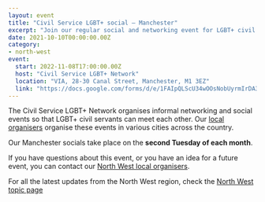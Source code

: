 ```yaml
---
layout: event
title: "Civil Service LGBT+ social – Manchester"
excerpt: "Join our regular social and networking event for LGBT+ civil servants based in and around Manchester."
date: 2021-10-10T00:00:00.00Z
category: 
- north-west
event:
  start: 2022-11-08T17:00:00.00Z
  host: "Civil Service LGBT+ Network"
  location: "VIA, 28-30 Canal Street, Manchester, M1 3EZ"
  link: "https://docs.google.com/forms/d/e/1FAIpQLScU34wOOsNobUyrmIrDA3mST3I-HOLTm8zTf-gKqbUimSmReA/viewform?usp=sf_link"
---
```


The Civil Service LGBT+ Network organises informal networking and social events so that LGBT+ civil servants can meet each other. Our [local organisers](/team) organise these events in various cities across the country.

Our Manchester socials take place on the **second Tuesday of each month**. 

If you have questions about this event, or you have an idea for a future event, you can contact our [North West local organisers](mailto:northwest@civilservice.lgbt).

For all the latest updates from the North West region, check the [North West topic page](/topic/north-west)
